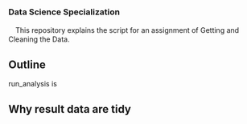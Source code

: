 ### Data Science Specialization
　This repository explains the script for an assignment of Getting and Cleaning the Data.

## Outline
run_analysis is  


## Why result data are tidy
